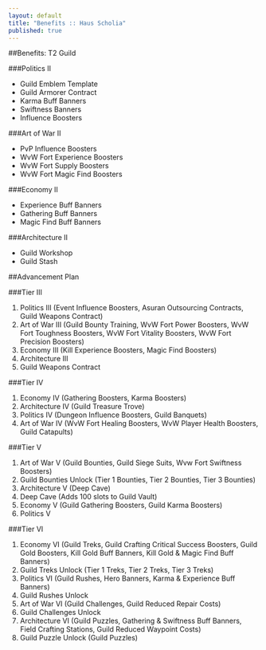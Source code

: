 ```yaml
---
layout: default
title: "Benefits :: Haus Scholia"
published: true
---
```


##Benefits: T2 Guild

###Politics II
<ul class="square">
<li>Guild Emblem Template</li>
<li>Guild Armorer Contract</li>
<li>Karma Buff Banners</li>
<li>Swiftness Banners</li>
<li>Influence Boosters</li>
</ul>

###Art of War II
<ul class="square">
<li>PvP Influence Boosters</li>
<li>WvW Fort Experience Boosters</li>
<li>WvW Fort Supply Boosters</li>
<li>WvW Fort Magic Find Boosters</li>
</ul>

###Economy II
<ul class="square">
<li>Experience Buff Banners</li>
<li>Gathering Buff Banners</li>
<li>Magic Find Buff Banners</li>
</ul>

###Architecture II
<ul class="square">
<li>Guild Workshop</li>
<li>Guild Stash</li>
</ul>

##Advancement Plan

###Tier III
1. Politics III (Event Influence Boosters, Asuran Outsourcing Contracts, Guild Weapons Contract)
2. Art of War III (Guild Bounty Training, WvW Fort Power Boosters, WvW Fort Toughness Boosters, WvW Fort Vitality Boosters, WvW Fort Precision Boosters)
3. Economy III (Kill Experience Boosters, Magic Find Boosters)
4. Architecture III
5. Guild Weapons Contract

###Tier IV
1. Economy IV (Gathering Boosters, Karma Boosters)
2. Architecture IV (Guild Treasure Trove)
3. Politics IV (Dungeon Influence Boosters, Guild Banquets)
1. Art of War IV (WvW Fort Healing Boosters, WvW Player Health Boosters, Guild Catapults)

###Tier V
1. Art of War V (Guild Bounties, Guild Siege Suits, Wvw Fort Swiftness Boosters)
1. Guild Bounties Unlock (Tier 1 Bounties, Tier 2 Bounties, Tier 3 Bounties)
1. Architecture V (Deep Cave)
1. Deep Cave (Adds 100 slots to Guild Vault)
1. Economy V (Guild Gathering Boosters, Guild Karma Boosters)
1. Politics V

###Tier VI
1. Economy VI (Guild Treks, Guild Crafting Critical Success Boosters, Guild Gold Boosters, Kill Gold Buff Banners, Kill Gold & Magic Find Buff Banners)
1. Guild Treks Unlock (Tier 1 Treks, Tier 2 Treks, Tier 3 Treks)
1. Politics VI (Guild Rushes, Hero Banners, Karma & Experience Buff Banners)
1. Guild Rushes Unlock
1. Art of War VI (Guild Challenges, Guild Reduced Repair Costs)
1. Guild Challenges Unlock
1. Architecture VI (Guild Puzzles, Gathering & Swiftness Buff Banners, Field Crafting Stations, Guild Reduced Waypoint Costs)
1. Guild Puzzle Unlock (Guild Puzzles)
